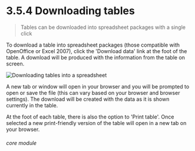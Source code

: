 # 3.5.4    Downloading tables

> Tables can be downloaded into spreadsheet packages with a single click 

To download a table into spreadsheet packages (those compatible with OpenOffice or Excel 2007), click the 'Download data' link at the foot of the table. A download will be produced with the information from the table on screen.

![Downloading tables into a spreadsheet](19a.png)

A new tab or window will open in your browser and you will be prompted to open or save the file (this can vary based on your browser and browser settings). The download will be created with the data as it is shown currently in the table.

At the foot of each table, there is also the option to 'Print table'. Once selected a new print-friendly version of the table will open in a new tab on your browser. 

###### core module

